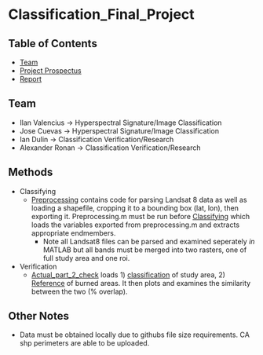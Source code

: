 # Classification_Final_Project #

## Table of Contents ##
- [Team](#team)
- [Project Prospectus](./prospectus.md)
- [Report](./Final_Report.pdf)

## Team
- Ilan Valencius → Hyperspectral Signature/Image Classification
- Jose Cuevas → Hyperspectral Signature/Image Classification
- Ian Dulin → Classification Verification/Research
- Alexander Ronan → Classification Verification/Research

## Methods
* Classifying
  * [Preprocessing](Classification/Preprocessing.m) contains code for parsing Landsat 8 data as well as loading a shapefile, cropping it to a bounding box (lat, lon), then exporting it. Preprocessing.m must be run before [Classifying](Classification/Classifying.m) which loads the variables exported from preprocessing.m and extracts appropriate endmembers.
    * Note all Landsat8 files can be parsed and examined seperately *in* MATLAB but all bands must be merged into two rasters, one of full study area and one roi.
* Verification
  * [Actual_part_2_check](Check/Actual_part_2_check.m) loads 1) [classification](Check/result_burned.png) of study area, 2) [Reference](Check/comparison_raster.png) of burned areas. It then plots and examines the similarity between the two (% overlap).

## Other Notes
* Data must be obtained locally due to githubs file size requirements. CA shp perimeters are able to be uploaded.
